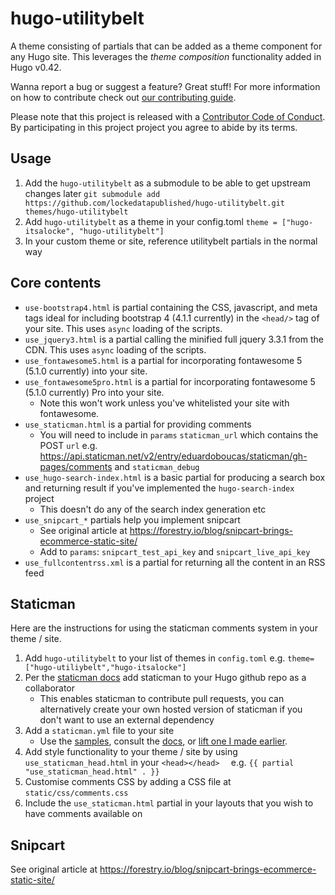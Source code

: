 # hugo-utilitybelt
A theme consisting of partials that can be added as a theme component for any Hugo site. This leverages the *theme composition* functionality added in Hugo v0.42.

Wanna report a bug or suggest a feature? Great stuff! For more information on how to contribute check out [our contributing guide](.github/CONTRIBUTING.md). 

Please note that this project is released with a [Contributor Code of Conduct](CODE_OF_CONDUCT.md). By participating in this project project you agree to abide by its terms.

## Usage
1. Add the `hugo-utilitybelt` as a submodule to be able to get upstream changes later `git submodule add https://github.com/lockedatapublished/hugo-utilitybelt.git themes/hugo-utilitybelt`
2. Add `hugo-utilitybelt` as a theme in your config.toml `theme = ["hugo-itsalocke", "hugo-utilitybelt"]`
3. In your custom theme or site, reference utilitybelt partials in the normal way


## Core contents
- `use-bootstrap4.html` is partial containing the CSS, javascript, and meta tags ideal for including bootstrap 4 (4.1.1 currently) in the `<head/>` tag of your site. This uses `async` loading of the scripts.
- `use_jquery3.html` is a partial calling the minified full jquery 3.3.1 from the CDN. This uses `async` loading of the scripts.
- `use_fontawesome5.html` is a partial for incorporating fontawesome 5 (5.1.0 currently) into your site.
- `use_fontawesome5pro.html` is a partial for incorporating fontawesome 5 (5.1.0 currently) Pro into your site.
    + Note this won't work unless you've whitelisted your site with fontawesome.
- `use_staticman.html` is a partial for providing comments
    + You will need to include in `params` `staticman_url` which contains the POST `url` e.g. https://api.staticman.net/v2/entry/eduardoboucas/staticman/gh-pages/comments and `staticman_debug`
- `use_hugo-search-index.html` is a basic partial for producing a search box and returning result if you've implemented the `hugo-search-index` project
    + This doesn't do any of the search index generation etc
- `use_snipcart_*` partials help you implement snipcart
    + See original article at <https://forestry.io/blog/snipcart-brings-ecommerce-static-site/>
    + Add to `params`: `snipcart_test_api_key` and `snipcart_live_api_key`
- `use_fullcontentrss.xml` is a partial for returning all the content in an RSS feed


## Staticman
Here are the instructions for using the staticman comments system in your theme / site.

1. Add `hugo-utilitybelt` to your list of themes in `config.toml` e.g. `theme= ["hugo-utiliybelt","hugo-itsalocke"]`
2. Per the [staticman docs](https://staticman.net/docs/) add staticman to your Hugo github repo as a collaborator 
    + This enables staticman to contribute pull requests, you can alternatively create your own hosted version of staticman if you don't want to use an external dependency
3. Add a `staticman.yml` file to your site
    + Use the [samples](https://github.com/eduardoboucas/staticman/blob/master/staticman.sample.yml), consult the [docs](https://staticman.net/docs/configuration), or [lift one I made earlier](https://github.com/lockedatapublished/itsalockev2/blob/master/staticman.yml).
4. Add style functionality to your theme / site by using `use_staticman_head.html` in your `<head></head>  ` e.g. `{{ partial "use_staticman_head.html" . }}`
5. Customise comments CSS by adding a CSS file at `static/css/comments.css`
6. Include the `use_staticman.html` partial in your layouts that you wish to have comments available on

## Snipcart
See original article at <https://forestry.io/blog/snipcart-brings-ecommerce-static-site/>
